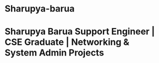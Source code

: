 # Sharupya-barua
# Sharupya Barua Support Engineer | CSE Graduate | Networking &amp; System Admin Projects

